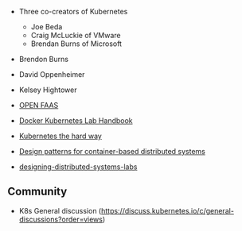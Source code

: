 * Three co-creators of Kubernetes 
  * Joe Beda 
  * Craig McLuckie of VMware
  * Brendan Burns of Microsoft
* Brendon Burns
* David Oppenheimer
* Kelsey Hightower

* [OPEN FAAS](https://github.com/openfaas/workshop)
* [Docker Kubernetes Lab Handbook](https://docker-k8s-lab.readthedocs.io/en/latest/)
* [Kubernetes the hard way](https://github.com/kelseyhightower/kubernetes-the-hard-way)
* [Design patterns for container-based distributed systems](https://www.usenix.org/system/files/conference/hotcloud16/hotcloud16_burns.pdf)
* [designing-distributed-systems-labs](https://github.com/brendandburns/designing-distributed-systems-labs)

## Community

* K8s General discussion (https://discuss.kubernetes.io/c/general-discussions?order=views)
